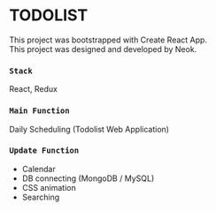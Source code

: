 # TODOLIST

This project was bootstrapped with Create React App. <br>
This project was designed and developed by Neok. <br>


### `Stack`

React, Redux


### `Main Function`

Daily Scheduling (Todolist Web Application)


### `Update Function`

- Calendar
- DB connecting (MongoDB / MySQL)
- CSS animation
- Searching